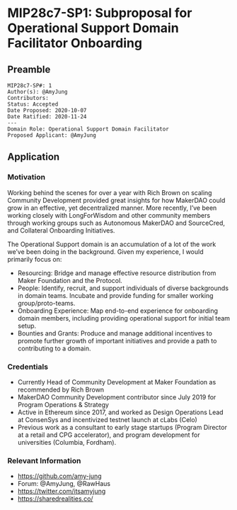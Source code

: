 # MIP28c7-SP1: Subproposal for Operational Support Domain Facilitator Onboarding

## Preamble
```
MIP28c7-SP#: 1
Author(s): @AmyJung
Contributors: 
Status: Accepted
Date Proposed: 2020-10-07
Date Ratified: 2020-11-24
---
Domain Role: Operational Support Domain Facilitator
Proposed Applicant: @AmyJung
```

## Application
    
### Motivation
Working behind the scenes for over a year with Rich Brown on scaling Community Development provided great insights for how MakerDAO could grow in an effective, yet decentralized manner. More recently, I’ve been working closely with LongForWisdom and other community members through working groups such as Autonomous MakerDAO and SourceCred, and Collateral Onboarding Initiatives.

The Operational Support domain is an accumulation of a lot of the work we’ve been doing in the background. Given my experience, I would primarily focus on: 
* Resourcing: Bridge and manage effective resource distribution from Maker Foundation and the Protocol.
* People: Identify, recruit, and support individuals of diverse backgrounds in domain teams. Incubate and provide funding for smaller working group/proto-teams.
* Onboarding Experience: Map end-to-end experience for onboarding domain members, including providing operational support for initial team setup.
* Bounties and Grants: Produce and manage additional incentives to promote further growth of important initiatives and provide a path to contributing to a domain. 

### Credentials
* Currently Head of Community Development at Maker Foundation as recommended by Rich Brown
* MakerDAO Community Development contributor since July 2019 for Program Operations & Strategy
* Active in Ethereum since 2017, and worked as Design Operations Lead at ConsenSys and incentivized testnet launch at cLabs (Celo)
* Previous work as a consultant to early stage startups (Program Director at a retail and CPG accelerator), and program development for universities (Columbia, Fordham). 

### Relevant Information
* https://github.com/amy-jung
* Forum: @AmyJung, @RawHaus
* https://twitter.com/itsamyjung
* https://sharedrealities.co/
